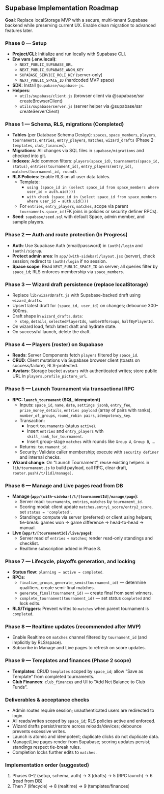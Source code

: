 ## Supabase Implementation Roadmap

**Goal**: Replace localStorage MVP with a secure, multi-tenant Supabase backend while preserving current UX. Enable clean migration to advanced features later.

### Phase 0 — Setup
- **Project/CLI**: Initialize and run locally with Supabase CLI.
- **Env vars (.env.local)**:
  - `NEXT_PUBLIC_SUPABASE_URL`
  - `NEXT_PUBLIC_SUPABASE_ANON_KEY`
  - `SUPABASE_SERVICE_ROLE_KEY` (server-only)
  - `NEXT_PUBLIC_SPACE_ID` (hardcoded MVP space)
- **SDK**: Install `@supabase/supabase-js`.
- **Helpers**:
  - `utils/supabase/client.js` (browser client via @supabase/ssr createBrowserClient)
  - `utils/supabase/server.js` (server helper via @supabase/ssr createServerClient)

### Phase 1 — Schema, RLS, migrations (Completed)
- **Tables** (per Database Schema Design): `spaces`, `space_members`, `players`, `tournaments`, `entries`, `entry_players`, `matches`, `wizard_drafts` (Phase 2: `templates`, `club_finances`).
- **Migrations**: All changes via SQL files in `supabase/migrations` and checked into git.
- **Indexes**: Add common filters: `players(space_id)`, `tournaments(space_id, status)`, `entries(tournament_id)`, `entry_players(entry_id)`, `matches(tournament_id, round)`.
- **RLS Policies**: Enable RLS on all user data tables.
  - Template:
    - `using (space_id in (select space_id from space_members where user_id = auth.uid()))`
    - `with check (space_id in (select space_id from space_members where user_id = auth.uid()))`
  - For `entries`, `entry_players`, `matches`, scope via parent `tournaments.space_id` (FK joins in policies or security definer RPCs).
- **Seed**: `supabase/seed.sql` with default Space, admin member, and sample players.

### Phase 2 — Auth and route protection (In Progress)
- **Auth**: Use Supabase Auth (email/password) in `(auth)/login` and `(auth)/signup`.
- **Protect admin area**: In `app/(with-sidebar)/layout.jsx` (server), check session; redirect to `(auth)/login` if no session.
- **Space scope**: Read `NEXT_PUBLIC_SPACE_ID` on server; all queries filter by `space_id`; RLS enforces membership via `space_members`.

### Phase 3 — Wizard draft persistence (replace localStorage)
- Replace `lib/wizardDraft.js` with Supabase-backed draft using `wizard_drafts`.
- Upsert latest draft for `(space_id, user_id)` on changes; debounce 300–500ms.
- Draft shape in `wizard_drafts.data`:
  - `step`, `details`, `selectedPlayerIds`, `numberOfGroups`, `halfByPlayerId`.
- On wizard load, fetch latest draft and hydrate state.
- On successful launch, delete the draft.

### Phase 4 — Players (roster) on Supabase
- **Reads**: Server Components fetch `players` filtered by `space_id`.
- **CRUD**: Client mutations via Supabase browser client (toasts on success/failure), RLS-protected.
- **Avatars**: Storage bucket `avatars` with authenticated writes; store public URL in `players.profile_picture_url`.

### Phase 5 — Launch Tournament via transactional RPC
- **RPC: `launch_tournament` (SQL, idempotent)**
  - Inputs: `space_id`, `name`, `date`, `settings jsonb`, `entry_fee`, `prize_money_details`, `entries payload` (array of pairs with ranks), `number_of_groups`, `round_robin pairs`, `idempotency_key`.
  - Transaction:
    - Insert `tournaments` (status `active`).
    - Insert `entries` and `entry_players` with `skill_rank_for_tournament`.
    - Insert group-stage `matches` with rounds like `Group A`, `Group B`, ...
  - Returns: `tournament_id`.
  - Security: Validate caller membership; execute with `security definer` and internal checks.
- **Wizard change**: On “Launch Tournament”, reuse existing helpers in `lib/tournament.js` to build payload, call RPC, clear draft, `router.push(/t/[id]/manage)`.

### Phase 6 — Manage and Live pages read from DB
- **Manage (`app/(with-sidebar)/t/[tournamentId]/manage/page`)**:
  - Server read: `tournaments`, `entries`, `matches` by `tournament_id`.
  - Scoring modal: client update `matches.entry1_score/entry2_score`, set `status = 'completed'`.
  - Standings: compute via server (preferred) or client using helpers; tie-break: games won → game difference → head-to-head → manual.
- **Live (`app/t/[tournamentId]/live/page`)**:
  - Server read of `entries` + `matches`; render read-only standings and checklist.
  - Realtime subscription added in Phase 8.

### Phase 7 — Lifecycle, playoffs generation, and locking
- **Status flow**: `planning → active → completed`.
- **RPCs**:
  - `finalize_groups_generate_semis(tournament_id)` — determine qualifiers, create semi-final matches.
  - `generate_final(tournament_id)` — create final from semi winners.
  - `complete_tournament(tournament_id)` — set status `completed` and lock edits.
- **RLS/Triggers**: Prevent writes to `matches` when parent tournament is `completed`.

### Phase 8 — Realtime updates (recommended after MVP)
- Enable Realtime on `matches` channel filtered by `tournament_id` (and implicitly by RLS/space).
- Subscribe in Manage and Live pages to refresh on score updates.

### Phase 9 — Templates and finances (Phase 2 scope)
- **Templates**: CRUD `templates` scoped by `space_id`; allow “Save as Template” from completed tournaments.
- **Club Finances**: `club_finances` and UI to “Add Net Balance to Club Funds”.

### Deliverables & acceptance checks
- Admin routes require session; unauthenticated users are redirected to login.
- All reads/writes scoped by `space_id`; RLS policies active and enforced.
- Wizard drafts persist/restore across reloads/devices; debounce prevents excessive writes.
- Launch is atomic and idempotent; duplicate clicks do not duplicate data.
- Manage/Live pages render from Supabase; scoring updates persist; standings respect tie-break rules.
- Completion locks further edits to `matches`.

### Implementation order (suggested)
1) Phases 0–2 (setup, schema, auth) → 3 (drafts) → 5 (RPC launch) → 6 (read from DB)
2) Then 7 (lifecycle) → 8 (realtime) → 9 (templates/finances)







